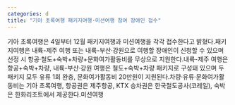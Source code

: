 ```yaml
---
categories: d
title: "기아 초록여행 패키지여행·미션여행 참여 장애인 접수"
---
```

기아 초록여행은 4일부터 12월 패키지여행과 미션여행을 각각 접수한다고 밝혔다.패키지여행은 내륙-제주 여행 또는 내륙-부산·강원으로 여행할 장애인이 신청할 수 있으며 선정 시 항공·철도+숙박+차량+문화여가활동비를 무상으로 지원한다.내륙-제주 여행은 항공+숙박+차량, 내륙-부산·강원 여행은 철도+숙박+차량 패키지로 구성돼 있으며 두 패키지 모두 유류 1회 완충, 문화여가활동비 20만원이 지원된다.차량·유류·문화여가활동비는 기아 초록여행, 항공권은 제주항공, KTX 승차권은 한국철도공사(코레일), 숙박은 한화리조트에서 제공한다.미션여행